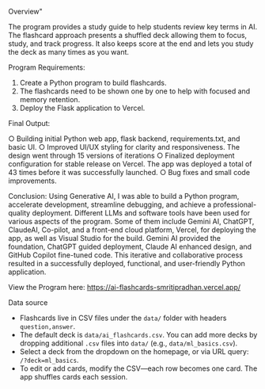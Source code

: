Overview"

The program provides a study guide to help students review key terms in AI. The flashcard approach presents a shuffled deck allowing them to focus, study, and track progress. It also keeps score at the end and lets you study the deck as many times as you want.

Program Requirements: 

1. Create a Python program to build flashcards.
2. The flashcards need to be shown one by one to help with focused and memory retention.
3. Deploy the Flask application to Vercel.
   
Final Output: 

○ Building initial Python web app, flask backend, requirements.txt, and basic UI.
○ Improved UI/UX styling for clarity and responsiveness. The design went through 15
versions of iterations
○ Finalized deployment configuration for stable release on Vercel. The app was deployed a total of 43 times before it was successfully launched.
○ Bug fixes and small code improvements.

Conclusion: 
Using Generative AI, I was able to build a Python program, accelerate development, streamline debugging, and achieve a professional-quality deployment. Different LLMs and software tools have been used for various aspects of the program. Some of them include Gemini AI, ChatGPT, ClaudeAI, Co-pilot, and a front-end cloud platform, Vercel,
for deploying the app, as well as Visual Studio for the build. Gemini AI provided the foundation, ChatGPT guided deployment, Claude AI enhanced design, and GitHub Copilot fine-tuned code. This iterative and collaborative process resulted in a successfully deployed, functional, and user-friendly Python application.

View the Program here:
https://ai-flashcards-smritipradhan.vercel.app/

Data source

- Flashcards live in CSV files under the `data/` folder with headers `question,answer`.
- The default deck is `data/ai_flashcards.csv`. You can add more decks by dropping additional `.csv` files into `data/` (e.g., `data/ml_basics.csv`).
- Select a deck from the dropdown on the homepage, or via URL query: `/?deck=ml_basics`.
- To edit or add cards, modify the CSV—each row becomes one card. The app shuffles cards each session.
